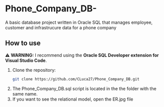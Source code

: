 # Phone_Company_DB-
A basic database project written in Oracle SQL that manages employee, customer and infrastrucure data for a phone company

## How to use 
⚠ **WARNING:** I recommend using the **Oracle SQL Developer extension for Visual Studio Code**.
1. Clone the repository:  
   ```sh
   git clone https://github.com/CLuca27/Phone_Company_DB.git
2. The Phone_Company_DB.sql script is located in the the folder with the same name.
3. If you want to see the relational model, open the ER.jpg file
